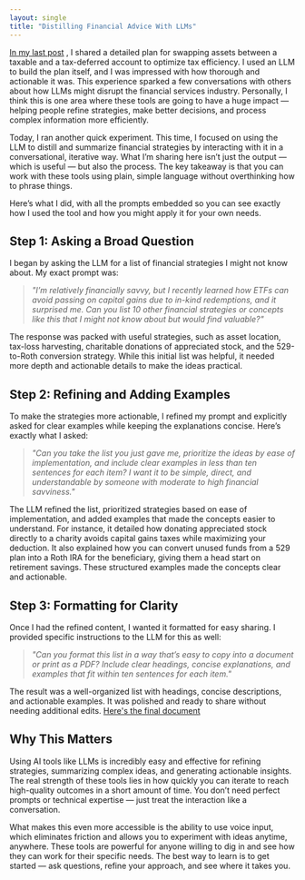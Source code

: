 ```yaml
---
layout: single
title: "Distilling Financial Advice With LLMs"
---
```


[In my last post](/2024/12/11/portfolio-management-with-ai.html) , I shared a detailed plan for swapping assets between a taxable and a tax-deferred account to optimize tax efficiency. I used an LLM to build the plan itself, and I was impressed with how thorough and actionable it was. This experience sparked a few conversations with others about how LLMs might disrupt the financial services industry. Personally, I think this is one area where these tools are going to have a huge impact — helping people refine strategies, make better decisions, and process complex information more efficiently.  

Today, I ran another quick experiment. This time, I focused on using the LLM to distill and summarize financial strategies by interacting with it in a conversational, iterative way. What I’m sharing here isn’t just the output — which is useful — but also the process. The key takeaway is that you can work with these tools using plain, simple language without overthinking how to phrase things.  

Here’s what I did, with all the prompts embedded so you can see exactly how I used the tool and how you might apply it for your own needs.  

## Step 1: Asking a Broad Question  

I began by asking the LLM for a list of financial strategies I might not know about. My exact prompt was:  

> *"I’m relatively financially savvy, but I recently learned how ETFs can avoid passing on capital gains due to in-kind redemptions, and it surprised me. Can you list 10 other financial strategies or concepts like this that I might not know about but would find valuable?"*  

The response was packed with useful strategies, such as asset location, tax-loss harvesting, charitable donations of appreciated stock, and the 529-to-Roth conversion strategy. While this initial list was helpful, it needed more depth and actionable details to make the ideas practical.  

## Step 2: Refining and Adding Examples  

To make the strategies more actionable, I refined my prompt and explicitly asked for clear examples while keeping the explanations concise. Here’s exactly what I asked:  

> *"Can you take the list you just gave me, prioritize the ideas by ease of implementation, and include clear examples in less than ten sentences for each item? I want it to be simple, direct, and understandable by someone with moderate to high financial savviness."*  

The LLM refined the list, prioritized strategies based on ease of implementation, and added examples that made the concepts easier to understand. For instance, it detailed how donating appreciated stock directly to a charity avoids capital gains taxes while maximizing your deduction. It also explained how you can convert unused funds from a 529 plan into a Roth IRA for the beneficiary, giving them a head start on retirement savings. These structured examples made the concepts clear and actionable.  

## Step 3: Formatting for Clarity  

Once I had the refined content, I wanted it formatted for easy sharing. I provided specific instructions to the LLM for this as well:  

> *"Can you format this list in a way that’s easy to copy into a document or print as a PDF? Include clear headings, concise explanations, and examples that fit within ten sentences for each item."*  

The result was a well-organized list with headings, concise descriptions, and actionable examples. It was polished and ready to share without needing additional edits. [Here's the final document](/docs/assets/pdfs/financial_concepts_strategies.pdf)

## Why This Matters  

Using AI tools like LLMs is incredibly easy and effective for refining strategies, summarizing complex ideas, and generating actionable insights. The real strength of these tools lies in how quickly you can iterate to reach high-quality outcomes in a short amount of time. You don’t need perfect prompts or technical expertise — just treat the interaction like a conversation.

What makes this even more accessible is the ability to use voice input, which eliminates friction and allows you to experiment with ideas anytime, anywhere. These tools are powerful for anyone willing to dig in and see how they can work for their specific needs. The best way to learn is to get started — ask questions, refine your approach, and see where it takes you.